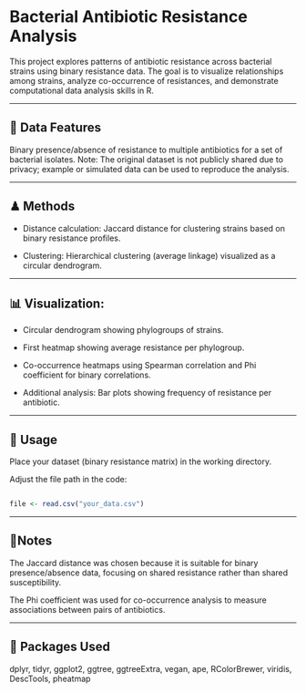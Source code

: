# Bacterial Antibiotic Resistance Analysis
This project explores patterns of antibiotic resistance across bacterial strains using binary resistance data. The goal is to visualize relationships among strains, analyze co-occurrence of resistances, and demonstrate computational data analysis skills in R.

---
## 🧫 Data Features
Binary presence/absence of resistance to multiple antibiotics for a set of bacterial isolates.
Note: The original dataset is not publicly shared due to privacy; example or simulated data can be used to reproduce the analysis.

---
## ♟ Methods

- Distance calculation: Jaccard distance for clustering strains based on binary resistance profiles.

- Clustering: Hierarchical clustering (average linkage) visualized as a circular dendrogram.
---
## 📊 Visualization:

- Circular dendrogram showing phylogroups of strains.

- First heatmap showing average resistance per phylogroup.

- Co-occurrence heatmaps using Spearman correlation and Phi coefficient for binary correlations.

- Additional analysis: Bar plots showing frequency of resistance per antibiotic.

---
## 🔧 Usage

Place your dataset (binary resistance matrix) in the working directory.

Adjust the file path in the code:
```R

file <- read.csv("your_data.csv")
```
---
## 📝Notes

The Jaccard distance was chosen because it is suitable for binary presence/absence data, focusing on shared resistance rather than shared susceptibility.

The Phi coefficient was used for co-occurrence analysis to measure associations between pairs of antibiotics.

---
## 🧰 Packages Used

dplyr, tidyr, ggplot2, ggtree, ggtreeExtra, vegan, ape, RColorBrewer, viridis, DescTools, pheatmap


